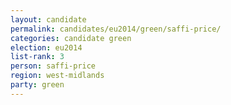 ```yaml
---
layout: candidate
permalink: candidates/eu2014/green/saffi-price/
categories: candidate green
election: eu2014
list-rank: 3
person: saffi-price
region: west-midlands
party: green
---
```

